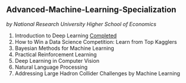 
## Advanced-Machine-Learning-Specialization
_by National Research University Higher School of Economics_

1. Introduction to Deep Learning [Completed](https://www.coursera.org/account/accomplishments/certificate/XN2B7T4AJX8C)
2. How to Win a Data Science Competition: Learn from Top Kagglers
3. Bayesian Methods for Machine Learning
4. Practical Reinforcement Learning
5. Deep Learning in Computer Vision
6. Natural Language Processing
7. Addressing Large Hadron Collider Challenges by Machine Learning
